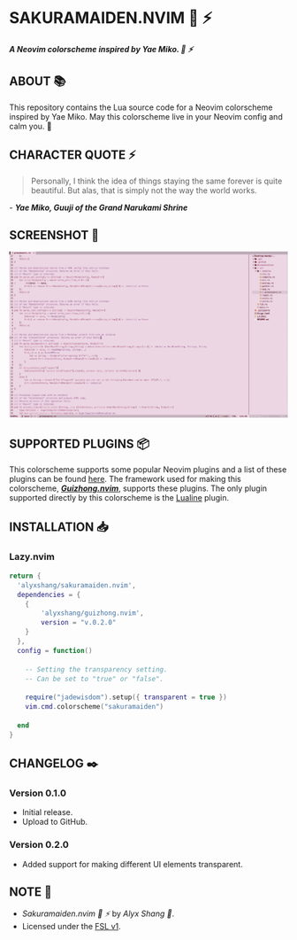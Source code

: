 # SAKURAMAIDEN.NVIM :cherry_blossom: :zap:

***A Neovim colorscheme inspired by Yae Miko. :cherry_blossom: :zap:***

## ABOUT :books:

This repository contains the Lua source code for a Neovim colorscheme inspired by Yae Miko. 
May this colorscheme live in your Neovim config and calm you. :cherry_blossom:

## CHARACTER QUOTE :zap:

> Personally, I think the idea of things staying the same forever is quite beautiful.
> But alas, that is simply not the way the world works.

\- ***Yae Miko, Guuji of the Grand Narukami Shrine***

## SCREENSHOT :camera_flash:

<p align="center">
 <img src="images/screenie.png"/>
</p>

## SUPPORTED PLUGINS :package:

This colorscheme supports some popular Neovim plugins and a list of these plugins can be found [here](https://github.com/alyxshang/guizhong.nvim). The framework used for making this colorscheme, ***[Guizhong.nvim](https://github.com/alyxshang/guizhong.nvim)***, supports these plugins. The only plugin supported directly by this colorscheme is the [Lualine](https://github.com/nvim-lualine/lualine.nvim) plugin.

## INSTALLATION :inbox_tray:

### Lazy.nvim

```Lua
return {
  'alyxshang/sakuramaiden.nvim',
  dependencies = {
    {
        'alyxshang/guizhong.nvim',
        version = "v.0.2.0"
    }
  },
  config = function()

    -- Setting the transparency setting.
    -- Can be set to "true" or "false".

    require("jadewisdom").setup({ transparent = true })
    vim.cmd.colorscheme("sakuramaiden")

  end
}
```

## CHANGELOG :black_nib:

### Version 0.1.0

- Initial release.
- Upload to GitHub.

### Version 0.2.0

- Added support for making different UI elements transparent.

## NOTE :scroll:

- *Sakuramaiden.nvim :cherry_blossom: :zap:* by *Alyx Shang :black_heart:*.
- Licensed under the [FSL v1](https://github.com/alyxshang/fair-software-license).
